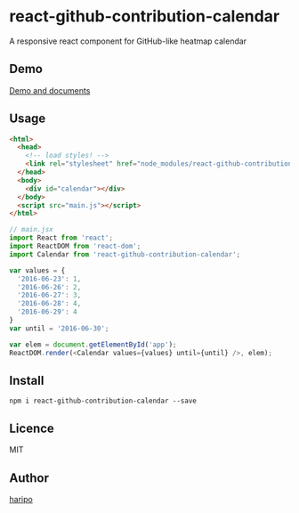 react-github-contribution-calendar
====

A responsive react component for GitHub-like heatmap calendar

## Demo

[Demo and documents](http://haripo.github.io/react-github-contribution-calendar/example/)

## Usage

``` html
<html>
  <head>
    <!-- load styles! -->
    <link rel="stylesheet" href="node_modules/react-github-contribution-calendar/default.css" type="text/css" />
  </head>
  <body>
    <div id="calendar"></div>
  </body>
  <script src="main.js"></script>
</html>
```

``` javascript
// main.jsx
import React from 'react';
import ReactDOM from 'react-dom';
import Calendar from 'react-github-contribution-calendar';

var values = {
  '2016-06-23': 1,
  '2016-06-26': 2,
  '2016-06-27': 3,
  '2016-06-28': 4,
  '2016-06-29': 4
}
var until = '2016-06-30';

var elem = document.getElementById('app');
ReactDOM.render(<Calendar values={values} until={until} />, elem);
```

## Install

``` npm i react-github-contribution-calendar --save ```

## Licence

MIT

## Author

[haripo](https://github.com/haripo)
